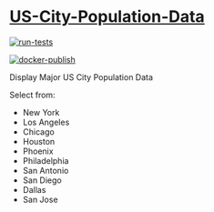 # [US-City-Population-Data](https://us-city-population-data-karina.streamlit.app/)

[![run-tests](https://github.com/KarinaTheCorgi/US-City-Population-Data/actions/workflows/python-app.yml/badge.svg)](https://github.com/KarinaTheCorgi/US-City-Population-Data/actions/workflows/python-app.yml)

[![docker-publish](https://github.com/KarinaTheCorgi/US-City-Population-Data/actions/workflows/docker-publish.yml/badge.svg)](https://github.com/KarinaTheCorgi/US-City-Population-Data/actions/workflows/docker-publish.yml)


Display Major US City Population Data

Select from:
 - New York
 - Los Angeles
 - Chicago
 - Houston
 - Phoenix
 - Philadelphia
 - San Antonio
 - San Diego
 - Dallas
 - San Jose
